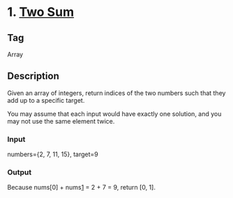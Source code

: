 # 1. [Two Sum][1]

## Tag
Array

## Description
Given an array of integers, return indices of the two numbers such that they add up to a specific target.

You may assume that each input would have exactly one solution, and you may not use the same element twice.

### Input
numbers={2, 7, 11, 15}, target=9

### Output
Because nums[0] + nums[1] = 2 + 7 = 9,
return [0, 1].

[1]: https://leetcode.com/problems/two-sum/#/description